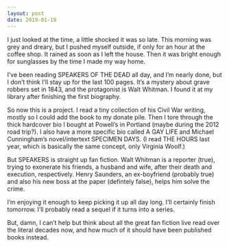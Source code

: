 ```yaml
---
layout: post
date: 2019-01-19
---
```


I just looked at the time, a little shocked it was so late. This morning was grey and dreary, but I pushed myself outside, if only for an hour at the coffee shop. It rained as soon as I left the house. Then it was bright enough for sunglasses by the time I made my way home. 

I’ve been reading SPEAKERS OF THE DEAD all day, and I’m nearly done, but I don’t think I’ll stay up for the last 100 pages. It’s a mystery about grave robbers set in 1843, and the protagonist is Walt Whitman. I found it at my library after finishing the first biography. 

So now this is a project. I read a tiny collection of his Civil War writing, mostly so I could add the book to my donate pile. Then I tore through the thick hardcover bio I bought at Powell’s in Portland (maybe during the 2012 road trip?). I also have a more specific bio called A GAY LIFE and Michael Cunningham’s novel/intertext SPECIMEN DAYS. (I read THE HOURS last year, which is basically the same concept, only Virginia Woolf.)

But SPEAKERS is straight up fan fiction. Walt Whitman is a reporter (true), trying to exonerate his friends, a husband and wife, after their death and execution, respectively. Henry Saunders, an ex-boyfriend (probably true) and also his new boss at the paper (defintely false), helps him solve the crime. 

I’m enjoying it enough to keep picking it up all day long. I’ll certainly finish tomorrow. I’ll probably read a sequel if it turns into a series. 

But, damn, I can’t help but think about all the great fan fiction live read over the literal decades now, and how much of it should have been published books instead.
